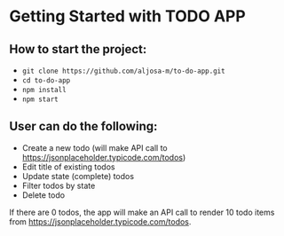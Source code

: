 # Getting Started with TODO APP

## How to start the project:
- `git clone https://github.com/aljosa-m/to-do-app.git`
- `cd to-do-app`
- `npm install`
- `npm start`

## User can do the following:
- Create a new todo (will make API call to https://jsonplaceholder.typicode.com/todos)
- Edit title of existing todos
- Update state (complete) todos
- Filter todos by state
- Delete todo

If there are 0 todos, the app will make an API call to render 10 todo items from https://jsonplaceholder.typicode.com/todos.
